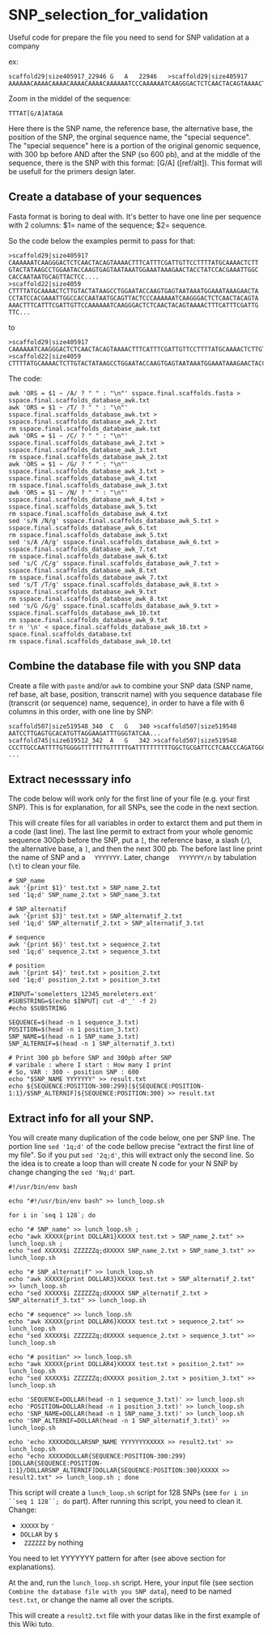 # SNP_selection_for_validation
Useful code for prepare the file you need to send for SNP validation at a company

ex:
```
scaffold29|size405917_22946	G	A	22946	>scaffold29|size405917	AAAAAACAAAACAAAACAAAACAAAACAAAAAATCCCAAAAAATCAAGGGACTCTCAACTACAGTAAAACTTTCATTTCGATTGTTCCTTTTATGCAAAACTCTTGTACTATAAGCCTGGAATACCAAGTGAGTAATAAATGGAAATAAAGAACTACCTATCCACGAAATTGGCCACCAATAATGCAGTTACTCCTTTTGTTGCTGACCAGAGAAGGCAAAGTGTGTCGTTTTTCCAATGTCTCCCTGACAATGGATCCGCAAATCCACCCCAAACATCGATAAGAAGTTCTCCTTTAT[G/A]ATAGAATGCCACACTGGTTCCACGTTCTTCTCCATTTTCTACATGTTTTCTACAAAATCAAATTTCAAGAGACGTACAATTAGCATGATCAAGGAACATAAAATGAAAGAAAGTTTGTTGCTTATTACCTTCAAATCTTTTGCCATTATGCATGTATGATTCATTCCTCGGAGACATTGTGTAGAGGTATAACTGACAAATGAGCGTGGACAAAAACAGAAAGGAGATACATATTGTAACGACATCGTCCCAGCTTGTGAAACTGGGAAGGTATTACTCGGAAAGGGGTAGGGGTGGATA
```
Zoom in the middel of the sequence:

```
TTTAT[G/A]ATAGA
```

Here there is the SNP name, the reference base, the alternative base, the position of the SNP, the orginal sequence name, the "special sequence".
The "special sequence" here is a portion of the original genomic sequence, with 300 bp before AND after the SNP (so 600 pb), and at the middle of the sequence, there is the SNP with this format: [G/A] ([ref/alt]). This format will be usefull for the primers design later.

## Create a database of your sequences 
Fasta format is boring to deal with. It's better to have one line per sequence with 2 columns: $1= name of the sequence; $2= sequence.

So the code below the examples permit to pass for that:

```
>scaffold29|size405917
CAAAAAATCAAGGGACTCTCAACTACAGTAAAACTTTCATTTCGATTGTTCCTTTTATGCAAAACTCTT
GTACTATAAGCCTGGAATACCAAGTGAGTAATAAATGGAAATAAAGAACTACCTATCCACGAAATTGGC
CACCAATAATGCAGTTACTCC....
>scaffold22|size4059
CTTTTATGCAAAACTCTTGTACTATAAGCCTGGAATACCAAGTGAGTAATAAATGGAAATAAAGAACTA
CCTATCCACGAAATTGGCCACCAATAATGCAGTTACTCCCAAAAAATCAAGGGACTCTCAACTACAGTA
AAACTTTCATTTCGATTGTTCCAAAAAATCAAGGGACTCTCAACTACAGTAAAACTTTCATTTCGATTG
TTC...
```

to 

```
>scaffold29|size405917  CAAAAAATCAAGGGACTCTCAACTACAGTAAAACTTTCATTTCGATTGTTCCTTTTATGCAAAACTCTTGTACTATAAGCCTGGAATACCAAGTGAGTAATAAATGGAAATAAAGAACTACCTATCCACGAAATTGGCCACCAATAATGCAGTTACTCC....
>scaffold22|size4059  CTTTTATGCAAAACTCTTGTACTATAAGCCTGGAATACCAAGTGAGTAATAAATGGAAATAAAGAACTACCTATCCACGAAATTGGCCACCAATAATGCAGTTACTCCCAAAAAATCAAGGGACTCTCAACTACAGTAAAACTTTCATTTCGATTGTTCCAAAAAATCAAGGGACTCTCAACTACAGTAAAACTTTCATTTCGATTGTTC...
```

The code:
```
awk 'ORS = $1 ~ /A/ ? " " : "\n"' sspace.final.scaffolds.fasta > sspace.final.scaffolds_database_awk.txt
awk 'ORS = $1 ~ /T/ ? " " : "\n"' sspace.final.scaffolds_database_awk.txt > sspace.final.scaffolds_database_awk_2.txt
rm sspace.final.scaffolds_database_awk.txt 
awk 'ORS = $1 ~ /C/ ? " " : "\n"' sspace.final.scaffolds_database_awk_2.txt > sspace.final.scaffolds_database_awk_3.txt
rm sspace.final.scaffolds_database_awk_2.txt 
awk 'ORS = $1 ~ /G/ ? " " : "\n"' sspace.final.scaffolds_database_awk_3.txt > sspace.final.scaffolds_database_awk_4.txt
rm sspace.final.scaffolds_database_awk_3.txt 
awk 'ORS = $1 ~ /N/ ? " " : "\n"' sspace.final.scaffolds_database_awk_4.txt > sspace.final.scaffolds_database_awk_5.txt
rm sspace.final.scaffolds_database_awk_4.txt 
sed 's/N /N/g' sspace.final.scaffolds_database_awk_5.txt > sspace.final.scaffolds_database_awk_6.txt
rm sspace.final.scaffolds_database_awk_5.txt 
sed 's/A /A/g' sspace.final.scaffolds_database_awk_6.txt > sspace.final.scaffolds_database_awk_7.txt
rm sspace.final.scaffolds_database_awk_6.txt 
sed 's/C /C/g' sspace.final.scaffolds_database_awk_7.txt > sspace.final.scaffolds_database_awk_8.txt
rm sspace.final.scaffolds_database_awk_7.txt 
sed 's/T /T/g' sspace.final.scaffolds_database_awk_8.txt > sspace.final.scaffolds_database_awk_9.txt
rm sspace.final.scaffolds_database_awk_8.txt 
sed 's/G /G/g' sspace.final.scaffolds_database_awk_9.txt > sspace.final.scaffolds_database_awk_10.txt
rm sspace.final.scaffolds_database_awk_9.txt 
tr n '\n' < space.final.scaffolds_database_awk_10.txt > space.final.scaffolds_database.txt
rm sspace.final.scaffolds_database_awk_10.txt 
```

## Combine the database file with you SNP data

Create a file with `paste` and/or `awk` to combine your SNP data (SNP name, ref base, alt base, position, transcrit name) with you sequence database file (transcrit (or sequence) name, sequence), in order to have a file with 6 columns in this order, with one line by SNP:

```
scaffold507|size519548_340	C	G	340	>scaffold507|size519548	AATCCTTGAGTGCACATGTTAGGAAGATTTGGGTATCAA...
scaffold745|size619512_342	A	G	342	>scaffold507|size519548	CCCTTGCCAATTTTGTGGGGTTTTTTTGTTTTTGATTTTTTTTTTGGCTGCGATTCCTCAACCCAGATGGCCGC...
...
```

## Extract necesssary info

The code below will work only for the first line of your file (e.g. your first SNP). This is for explanation, for all SNPs, see the code in the next section.

This will create files for all variables in order to extarct them and put them in a code (last line). The last line permit to extract from your whole genomic sequence 300pb before the SNP, put a `[`, the reference base, a slash (`/`), the alternative base, a `]`, and then the next 300 pb. The before last line print the name of SNP and a `  YYYYYYY`. Later, change `  YYYYYYY/n` by tabulation (`\t`) to clean your file.

```
# SNP_name
awk '{print $1}' test.txt > SNP_name_2.txt
sed '1q;d' SNP_name_2.txt > SNP_name_3.txt

# SNP_alternatif
awk '{print $3}' test.txt > SNP_alternatif_2.txt
sed '1q;d' SNP_alternatif_2.txt > SNP_alternatif_3.txt

# sequence
awk '{print $6}' test.txt > sequence_2.txt
sed '1q;d' sequence_2.txt > sequence_3.txt

# position
awk '{print $4}' test.txt > position_2.txt
sed '1q;d' position_2.txt > position_3.txt

#INPUT='someletters_12345_moreleters.ext'
#SUBSTRING=$(echo $INPUT| cut -d'_' -f 2)
#echo $SUBSTRING

SEQUENCE=$(head -n 1 sequence_3.txt)
POSITION=$(head -n 1 position_3.txt)
SNP_NAME=$(head -n 1 SNP_name_3.txt)
SNP_ALTERNIF=$(head -n 1 SNP_alternatif_3.txt)

# Print 300 pb before SNP and 300pb after SNP
# varibale : where I start : How many I print
# So, VAR : 300 - position SNP : 600
echo "$SNP_NAME YYYYYYY" >> result.txt
echo ${SEQUENCE:POSITION-300:299}[${SEQUENCE:POSITION-1:1}/$SNP_ALTERNIF]${SEQUENCE:POSITION:300} >> result.txt
```

## Extract info for all your SNP.

You will create many duplication of the code below, one per SNP line. The portion line `sed '1q;d'` of the code bellow precise "extract the first line of my file". So if you put `sed '2q;d'`, this will extract only the second line.
So the idea is to create a loop than will create N code for your N SNP by change changing the `sed 'Nq;d'` part.

```
#!/usr/bin/env bash

echo "#!/usr/bin/env bash" >> lunch_loop.sh

for i in `seq 1 128`; do 

echo "# SNP_name" >> lunch_loop.sh ;
echo "awk XXXXX{print DOLLAR1}XXXXX test.txt > SNP_name_2.txt" >> lunch_loop.sh ;
echo "sed XXXXX$i ZZZZZZq;dXXXXX SNP_name_2.txt > SNP_name_3.txt" >> lunch_loop.sh 

echo "# SNP_alternatif" >> lunch_loop.sh
echo "awk XXXXX{print DOLLAR3}XXXXX test.txt > SNP_alternatif_2.txt" >> lunch_loop.sh
echo "sed XXXXX$i ZZZZZZq;dXXXXX SNP_alternatif_2.txt > SNP_alternatif_3.txt" >> lunch_loop.sh

echo "# sequence" >> lunch_loop.sh
echo "awk XXXXX{print DOLLAR6}XXXXX test.txt > sequence_2.txt" >> lunch_loop.sh
echo "sed XXXXX$i ZZZZZZq;dXXXXX sequence_2.txt > sequence_3.txt" >> lunch_loop.sh

echo "# position" >> lunch_loop.sh
echo "awk XXXXX{print DOLLAR4}XXXXX test.txt > position_2.txt" >> lunch_loop.sh
echo "sed XXXXX$i ZZZZZZq;dXXXXX position_2.txt > position_3.txt" >> lunch_loop.sh

echo 'SEQUENCE=DOLLAR(head -n 1 sequence_3.txt)' >> lunch_loop.sh
echo 'POSITION=DOLLAR(head -n 1 position_3.txt)' >> lunch_loop.sh
echo 'SNP_NAME=DOLLAR(head -n 1 SNP_name_3.txt)' >> lunch_loop.sh
echo 'SNP_ALTERNIF=DOLLAR(head -n 1 SNP_alternatif_3.txt)' >> lunch_loop.sh

echo 'echo XXXXXDOLLARSNP_NAME YYYYYYYXXXXX >> result2.txt' >> lunch_loop.sh
echo "echo XXXXXDOLLAR{SEQUENCE:POSITION-300:299}[DOLLAR{SEQUENCE:POSITION-1:1}/DOLLARSNP_ALTERNIF]DOLLAR{SEQUENCE:POSITION:300}XXXXX >> result2.txt" >> lunch_loop.sh ; done
```

This script will create a `lunch_loop.sh` script for 128 SNPs (see `for i in ``seq 1 128``; do`  part).
After running this script, you need to clean it. Change:
- `XXXXX` by `'`
- `DOLLAR` by `$`
- ` ZZZZZZ` by nothing
 
 You need to let YYYYYYY pattern for after (see above section for explanations).

At the and, run the `lunch_loop.sh` script. Here, your input file (see section `Combine the database file with you SNP data`), need to be named `test.txt`, or change the name all over the scripts.

This will create a `result2.txt` file with your datas like in the first example of this Wiki tuto.
